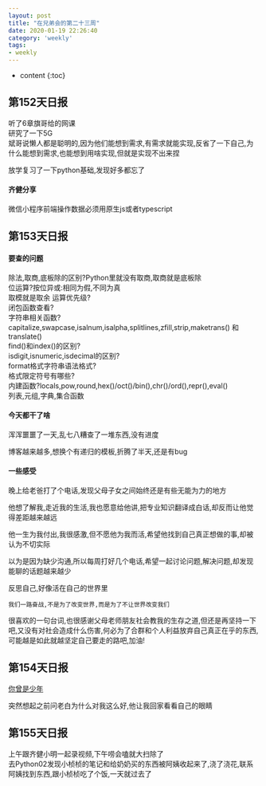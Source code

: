 ```yaml
---
layout: post
title: "在兄弟会的第二十三周"
date: 2020-01-19 22:26:40
category: 'weekly'
tags:
- weekly
---
```

* content
{:toc}










## 第152天日报
听了6章旗哥给的网课  
研究了一下5G  
斌哥说懒人都是聪明的,因为他们能想到需求,有需求就能实现,反省了一下自己,为什么能想到需求,也能想到用啥实现,但就是实现不出来捏

放学复习了一下python基础,发现好多都忘了

#### 齐健分享
微信小程序前端操作数据必须用原生js或者typescript  


## 第153天日报
#### 要查的问题
除法,取商,底板除的区别?Python里就没有取商,取商就是底板除  
位运算?按位异或:相同为假,不同为真  
取模就是取余
运算优先级?  
闭包函数查看?  
字符串相关函数?capitalize,swapcase,isalnum,isalpha,splitlines,zfill,strip,maketrans() 和 translate()  
find()和index()的区别?  
isdigit,isnumeric,isdecimal的区别?  
format格式字符串语法格式?  
格式限定符号有哪些?  
内建函数?locals,pow,round,hex()/oct()/bin(),chr()/ord(),repr(),eval()  
列表,元组,字典,集合函数  

#### 今天都干了啥
浑浑噩噩了一天,乱七八糟查了一堆东西,没有进度

博客越来越多,想换个有递归的模板,折腾了半天,还是有bug

#### 一些感受
晚上给老爸打了个电话,发现父母子女之间始终还是有些无能为力的地方

他想了解我,走近我的生活,我也愿意给他讲,把专业知识翻译成白话,却反而让他觉得差距越来越远

他一生为我付出,我很感激,但不愿他为我而活,希望他找到自己真正想做的事,却被认为不切实际

以为是因为缺少沟通,所以每周打好几个电话,希望一起讨论问题,解决问题,却发现能聊的话题越来越少

反思自己,好像活在自己的世界里

`我们一路奋战,不是为了改变世界,而是为了不让世界改变我们`

很喜欢的一句台词,也很感谢父母老师朋友社会教我的生存之道,但还是再坚持一下吧,又没有对社会造成什么伤害,何必为了合群和个人利益放弃自己真正在乎的东西,可能越是如此就越坚定自己要走的路吧,加油!

## 第154天日报
[你曾是少年](https://music.163.com/song?id=1370955426&userid=1447343237)

突然想起之前问老白为什么对我这么好,他让我回家看看自己的眼睛

## 第155天日报
上午跟齐健小明一起录视频,下午唠会嗑就大扫除了  
去Python02发现小桢桢的笔记和给奶奶买的东西被阿姨收起来了,浇了浇花,联系阿姨找到东西,跟小桢桢吃了个饭,一天就过去了





